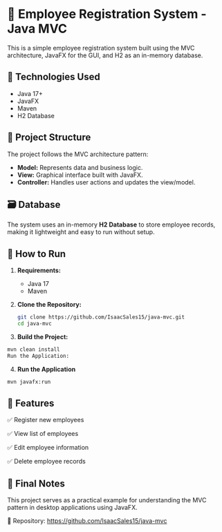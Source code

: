 # 📘 Employee Registration System - Java MVC

This is a simple employee registration system built using the MVC architecture, JavaFX for the GUI, and H2 as an in-memory database.

## 🔧 Technologies Used

- Java 17+
- JavaFX
- Maven
- H2 Database

## 🧱 Project Structure

The project follows the MVC architecture pattern:

- **Model:** Represents data and business logic.
- **View:** Graphical interface built with JavaFX.
- **Controller:** Handles user actions and updates the view/model.

## 🗃️ Database

The system uses an in-memory **H2 Database** to store employee records, making it lightweight and easy to run without setup.

## 🚀 How to Run

1. **Requirements:**
   - Java 17
   - Maven

2. **Clone the Repository:**

   ```bash
   git clone https://github.com/IsaacSales15/java-mvc.git
   cd java-mvc

3. **Build the Project:**

  ```bash
  mvn clean install
  Run the Application:
  ```

4. **Run the Application**

  ```bash
  mvn javafx:run
  ```

## 📂 Features

✅ Register new employees

✅ View list of employees

✅ Edit employee information

✅ Delete employee records

## 📌 Final Notes
This project serves as a practical example for understanding the MVC pattern in desktop applications using JavaFX.

🔗 Repository: <a href="https://github.com/IsaacSales15/java-mvc">https://github.com/IsaacSales15/java-mvc<a>




